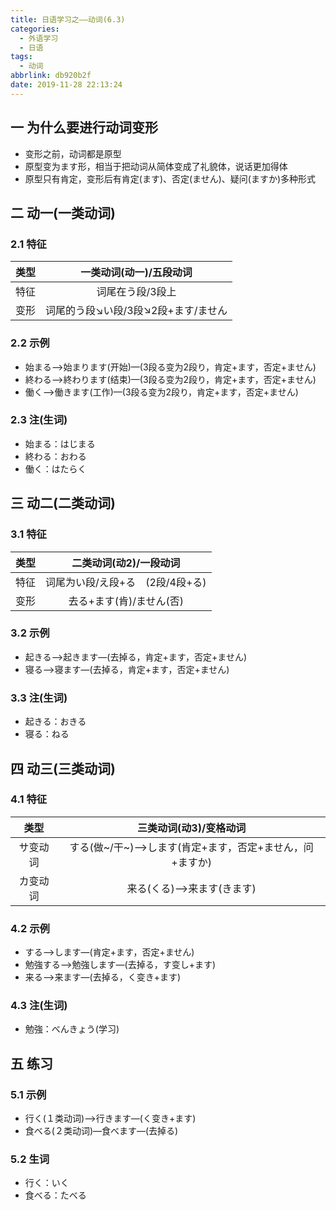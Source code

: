 ```yaml
---
title: 日语学习之——动词(6.3)
categories:
  - 外语学习
  - 日语
tags:
  - 动词
abbrlink: db920b2f
date: 2019-11-28 22:13:24
---
```

## 一 为什么要进行动词变形

* 变形之前，动词都是原型
* 原型变为ます形，相当于把动词从简体变成了礼貌体，说话更加得体
* 原型只有肯定，变形后有肯定(ます)、否定(ません)、疑问(ますか)多种形式

<!--more-->

## 二 动一(一类动词)

### 2.1 特征
| 类型 |       一类动词(动一)/五段动词       |
| :--: | :---------------------------------: |
| 特征 |          词尾在う段/3段上           |
| 变形 | 词尾的う段↘い段/3段↘2段+ます/ません |

### 2.2 示例

* 始まる—>始まります(开始)—(3段る变为2段り，肯定+ます，否定+ません)
* 終わる—>終わります(结束)—(3段る变为2段り，肯定+ます，否定+ません)
* 働く—>働きます(工作)—(3段る变为2段り，肯定+ます，否定+ません)

### 2.3 注(生词)

* 始まる：はじまる
* 終わる：おわる
* 働く：はたらく

## 三 动二(二类动词)

### 3.1 特征

| 类型 |      二类动词(动2)/一段动词      |
| :--: | :------------------------------: |
| 特征 | 词尾为い段/え段+る　(2段/4段+る) |
| 变形 |     去る+ます(肯)/ません(否)     |

### 3.2 示例

* 起きる—>起きます—(去掉る，肯定+ます，否定+ません)
* 寝る—>寝ます—(去掉る，肯定+ます，否定+ません)

### 3.3 注(生词)

* 起きる：おきる
* 寝る：ねる

## 四 动三(三类动词)

### 4.1 特征

|   类型   |                  三类动词(动3)/变格动词                  |
| :------: | :------------------------------------------------------: |
| サ变动词 | する(做~/干~)—>します(肯定+ます，否定+ません，问+ますか) |
| カ变动词 |                来る(くる)—>来ます(きます)                |

### 4.2 示例

* する—>します—(肯定+ます，否定+ません)
* 勉強する—>勉強します—(去掉る，す变し+ます)
* 来る—>来ます—(去掉る，く变き+ます)

### 4.3 注(生词)

* 勉強：べんきょう(学习)

## 五 练习

### 5.1 示例
* 行く(１类动词)—>行きます—(く变き+ます)
* 食べる(２类动词)—食べます—(去掉る)

### 5.2 生词

* 行く：いく
* 食べる：たべる

